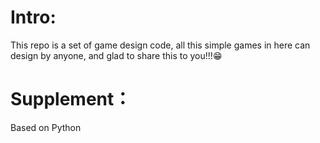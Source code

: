 # Intro:
This repo is a set of game design code, all this simple games in here can design by anyone, and glad to share this to you!!!:grin:  
# Supplement：
Based on Python
